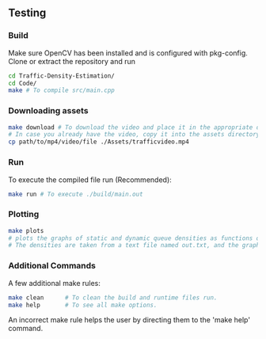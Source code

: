 ## Testing

### Build

Make sure OpenCV has been installed and is configured with pkg-config. Clone or extract the repository and run

```bash
cd Traffic-Density-Estimation/
cd Code/
make # To compile src/main.cpp
```

### Downloading assets

```bash
make download # To download the video and place it in the appropriate directory appropriately.
# In case you already have the video, copy it into the assets directory.
cp path/to/mp4/video/file ./Assets/trafficvideo.mp4
```

### Run

To execute the compiled file run (Recommended):

```bash
make run # To execute ./build/main.out
```

### Plotting

```bash
make plots
# plots the graphs of static and dynamic queue densities as functions of time using matplotlib of python.
# The densities are taken from a text file named out.txt, and the graph is stored as a png image in the results directory.
```

### Additional Commands

A few additional make rules:

```bash
make clean      # To clean the build and runtime files run.
make help       # To see all make options.
```

An incorrect make rule helps the user by directing them to the 'make help' command.

